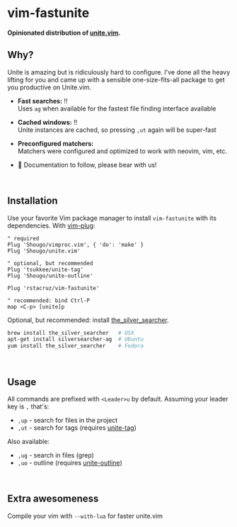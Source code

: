 # vim-fastunite

**Opinionated distribution of [unite.vim].**<br>

## Why?

Unite is amazing but is ridiculously hard to configure. I've done all the heavy lifting for you and came up with a sensible one-size-fits-all package to get you productive on Unite.vim.

- **Fast searches:** !!<br>
  Uses `ag` when available for the fastest file finding interface available

- **Cached windows:** !!<br>
  Unite instances are cached, so pressing `,ut` again will be super-fast

- **Preconfigured matchers:**<br>
  Matchers were configured and optimized to work with neovim, vim, etc.

-  :construction: Documentation to follow, please bear with us!

<br>

## Installation

Use your favorite Vim package manager to install `vim-fastunite` with its dependencies. With [vim-plug]:

```vim
" required
Plug 'Shougo/vimproc.vim', { 'do': 'make' }
Plug 'Shougo/unite.vim'

" optional, but recommended
Plug 'tsukkee/unite-tag'
Plug 'Shougo/unite-outline'

Plug 'rstacruz/vim-fastunite'
```

```vim
" recommended: bind Ctrl-P
map <C-p> [unite]p
```

Optional, but recommended: install [the_silver_searcher].

```sh
brew install the_silver_searcher   # OSX
apt-get install silversearcher-ag  # Ubuntu
yum install the_silver_searcher    # Fedora
```

<br>

## Usage

All commands are prefixed with `<Leader>u` by default. Assuming your leader key is `,` that's:

- `,up` - search for files in the project
- `,ut` - search for tags (requires [unite-tag])

Also available:

- `,ug` - search in files (grep)
- `,uo` - outline (requires [unite-outline])

<br>

## Extra awesomeness

Compile your vim with `--with-lua` for faster unite.vim

[unite.vim]: https://github.com/Shougo/unite.vim
[vim-plug]: https://github.com/junegunn/vim-plug
[unite-outline]: https://github.com/Shougo/unite-outline
[unite-tag]: https://github.com/tsukkee/unite-tag
[the_silver_searcher]: https://github.com/ggreer/the_silver_searcher
